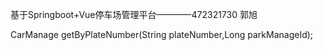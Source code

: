 基于Springboot+Vue停车场管理平台————472321730 郭旭

CarManage getByPlateNumber(String plateNumber,Long parkManageId);
